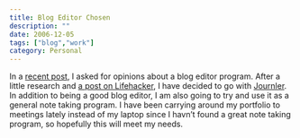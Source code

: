 ```yaml
---
title: Blog Editor Chosen
description: ""
date: 2006-12-05
tags: ["blog","work"]
category: Personal
---
```



In a <a href="https://web.archive.org/web/20131211115308/http://www.marktopia.net/2006/11/29/turkey-and-web-developing/" target="">recent post</a>, I asked for opinions about a blog editor program.  After a little research and <a href="https://web.archive.org/web/20131211115308/http://www.lifehacker.com/software/personal-organizers/download-of-the-day-journler-mac-219445.php" target="_blank">a post on Lifehacker</a>, I have decided to go with <a href="https://web.archive.org/web/20131211115308/http://www.journler.com/" target="_blank">Journler</a>.  In addition to being a good blog editor, I am also going to try and use it as a general note taking program.  I have been carrying around my portfolio to meetings lately instead of my laptop since I havn’t found a great note taking program, so hopefully this will meet my needs.
